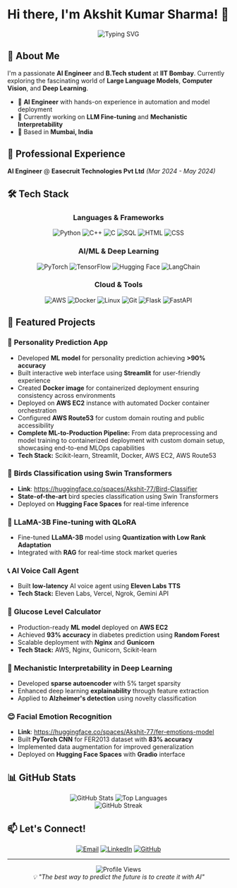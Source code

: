 # Hi there, I'm Akshit Kumar Sharma! 👋

<div align="center">
  <img src="https://readme-typing-svg.herokuapp.com?font=Fira+Code&pause=1000&color=2196F3&center=true&vCenter=true&width=435&lines=AI+Engineer+%7C+ML+Developer;Deep+Learning+%7C+Computer+Vision;MLOps+%7C+Cloud+Deployment" alt="Typing SVG" />
</div>

## 🚀 About Me

I'm a passionate **AI Engineer** and **B.Tech student** at **IIT Bombay**. Currently exploring the fascinating world of **Large Language Models**, **Computer Vision**, and **Deep Learning**.

- 🔬 **AI Engineer** with hands-on experience in automation and model deployment
- 🌱 Currently working on **LLM Fine-tuning** and **Mechanistic Interpretability**
- 📍 Based in **Mumbai, India**

  
## 💼 Professional Experience

**AI Engineer** @ **Easecruit Technologies Pvt Ltd** *(Mar 2024 - May 2024)*

## 🛠️ Tech Stack

<div align="center">

### Languages & Frameworks
![Python](https://img.shields.io/badge/Python-3776AB?style=for-the-badge&logo=python&logoColor=white)
![C++](https://img.shields.io/badge/C++-00599C?style=for-the-badge&logo=cplusplus&logoColor=white)
![C](https://img.shields.io/badge/C-A8B9CC?style=for-the-badge&logo=c&logoColor=white)
![SQL](https://img.shields.io/badge/SQL-336791?style=for-the-badge&logo=postgresql&logoColor=white)
![HTML](https://img.shields.io/badge/HTML-E34F26?style=for-the-badge&logo=html5&logoColor=white)
![CSS](https://img.shields.io/badge/CSS-1572B6?style=for-the-badge&logo=css3&logoColor=white)

### AI/ML & Deep Learning
![PyTorch](https://img.shields.io/badge/PyTorch-EE4C2C?style=for-the-badge&logo=pytorch&logoColor=white)
![TensorFlow](https://img.shields.io/badge/TensorFlow-FF6F00?style=for-the-badge&logo=tensorflow&logoColor=white)
![Hugging Face](https://img.shields.io/badge/🤗%20Hugging%20Face-FFD21E?style=for-the-badge)
![LangChain](https://img.shields.io/badge/LangChain-000000?style=for-the-badge)

### Cloud & Tools
![AWS](https://img.shields.io/badge/AWS-232F3E?style=for-the-badge&logo=amazonaws&logoColor=white)
![Docker](https://img.shields.io/badge/Docker-2496ED?style=for-the-badge&logo=docker&logoColor=white)
![Linux](https://img.shields.io/badge/Linux-FCC624?style=for-the-badge&logo=linux&logoColor=black)
![Git](https://img.shields.io/badge/Git-F05032?style=for-the-badge&logo=git&logoColor=white)
![Flask](https://img.shields.io/badge/Flask-000000?style=for-the-badge&logo=flask&logoColor=white)
![FastAPI](https://img.shields.io/badge/FastAPI-009688?style=for-the-badge&logo=fastapi&logoColor=white)

</div>

## 🎯 Featured Projects

### 🧠 **Personality Prediction App**
- Developed **ML model** for personality prediction achieving **>90% accuracy**
- Built interactive web interface using **Streamlit** for user-friendly experience
- Created **Docker image** for containerized deployment ensuring consistency across environments
- Deployed on **AWS EC2** instance with automated Docker container orchestration
- Configured **AWS Route53** for custom domain routing and public accessibility
- **Complete ML-to-Production Pipeline:** From data preprocessing and model training to containerized deployment with custom domain setup, showcasing end-to-end MLOps capabilities
- **Tech Stack:** Scikit-learn, Streamlit, Docker, AWS EC2, AWS Route53
  
### 🦜 **Birds Classification using Swin Transformers**
- **Link**: https://huggingface.co/spaces/Akshit-77/Bird-Classifier
- **State-of-the-art** bird species classification using Swin Transformers
- Deployed on **Hugging Face Spaces** for real-time inference

### 🤖 **LLaMA-3B Fine-tuning with QLoRA**
- Fine-tuned **LLaMA-3B** model using **Quantization with Low Rank Adaptation**
- Integrated with **RAG** for real-time stock market queries

### 📞 **AI Voice Call Agent**
- Built **low-latency** AI voice agent using **Eleven Labs TTS**
- **Tech Stack:** Eleven Labs, Vercel, Ngrok, Gemini API

### 🏥 **Glucose Level Calculator**
- Production-ready **ML model** deployed on **AWS EC2**
- Achieved **93% accuracy** in diabetes prediction using **Random Forest**
- Scalable deployment with **Nginx** and **Gunicorn**
- **Tech Stack:** AWS, Nginx, Gunicorn, Scikit-learn


### 🧠 **Mechanistic Interpretability in Deep Learning**
- Developed **sparse autoencoder** with 5% target sparsity
- Enhanced deep learning **explainability** through feature extraction
- Applied to **Alzheimer's detection** using novelty classification

### 😊 **Facial Emotion Recognition**
- **Link**: https://huggingface.co/spaces/Akshit-77/fer-emotions-model
- Built **PyTorch CNN** for FER2013 dataset with **83% accuracy**
- Implemented data augmentation for improved generalization
- Deployed on **Hugging Face Spaces** with **Gradio** interface



## 📊 GitHub Stats

<div align="center">
  <img src="https://github-readme-stats.vercel.app/api?username=Akshit-77&show_icons=true&theme=tokyonight&hide_border=true" alt="GitHub Stats" />
  <img src="https://github-readme-stats.vercel.app/api/top-langs/?username=Akshit-77&layout=compact&theme=tokyonight&hide_border=true" alt="Top Languages" />
</div>

<div align="center">
  <img src="https://github-readme-streak-stats.herokuapp.com/?user=Akshit-77&theme=tokyonight&hide_border=true" alt="GitHub Streak" />
</div>


## 📫 Let's Connect!

<div align="center">

[![Email](https://img.shields.io/badge/Email-D14836?style=for-the-badge&logo=gmail&logoColor=white)](https://mail.google.com/mail/?view=cm&fs=1&to=akshit.official.work@gmail.com)
[![LinkedIn](https://img.shields.io/badge/LinkedIn-0077B5?style=for-the-badge&logo=linkedin&logoColor=white)](https://linkedin.com/in/akshit777)
[![GitHub](https://img.shields.io/badge/GitHub-100000?style=for-the-badge&logo=github&logoColor=white)](https://github.com/Akshit-77)

</div>

---

<div align="center">
  <img src="https://komarev.com/ghpvc/?username=Akshit-77&color=blueviolet&style=flat-square&label=Profile+Views" alt="Profile Views" />
</div>

<div align="center">
  <i>💡 "The best way to predict the future is to create it with AI"</i>
</div>
